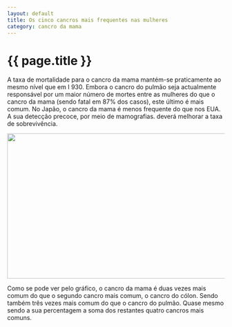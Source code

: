 ```yaml
---
layout: default
title: Os cinco cancros mais frequentes nas mulheres
category: cancro da mama
---
```


# {{ page.title }}

<p>A taxa de mortalidade para o cancro da mama mantém-se  praticamente ao mesmo nível que em I 930. Embora o cancro do pulmão seja  actualmente responsável por um maior número de mortes entre as mulheres do que  o cancro da mama (sendo fatal em 87% dos casos), este último é mais comum. No  Japão, o cancro da mama é menos frequente do que nos EUA. A sua detecção  precoce, por meio de mamografias. deverá melhorar a taxa de sobrevivência.</p>

<img src="http://www.cancrodamama.com/assets/2011/06/grafico_2.jpg" alt="" title="grafico_2" width="572" height="336" class="alignnone size-full wp-image-116" />

Como se pode ver pelo gráfico, o cancro da mama é duas vezes mais comum do que o segundo cancro mais comum, o cancro do cólon. Sendo também três vezes mais comum do que o cancro do pulmão. Quase mesmo sendo a sua percentagem a soma dos restantes quatro cancros mais comuns.
